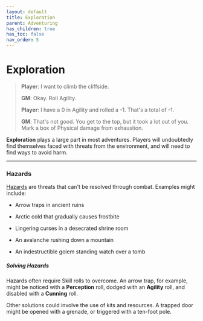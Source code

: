 ```yaml
---
layout: default
title: Exploration
parent: Adventuring
has_children: true
has_toc: false
nav_order: 5
---
```


# Exploration

> **Player**: I want to climb the cliffside.
>
> **GM**: Okay. Roll Agility.
>
> **Player**: I have a 0 in Agility and rolled a -1. That's a total of -1.
>
> **GM**: That's not good. You get to the top, but it took a lot out of you. Mark a box of Physical damage from exhaustion.

**Exploration** plays a large part in most adventures. Players will undoubtedly find themselves faced with threats from the environment, and will need to find ways to avoid harm.

---

### Hazards

[Hazards](../../gm_pages/making_hazards.html) are threats that can't be resolved through combat. Examples might include:

* Arrow traps in ancient ruins

* Arctic cold that gradually causes frostbite

* Lingering curses in a desecrated shrine room

* An avalanche rushing down a mountain

* An indestructible golem standing watch over a tomb

##### Solving Hazards

Hazards often require Skill rolls to overcome. An arrow trap, for example, might be noticed with a **<span style="color: {{ site.alchemist_color }}">Perception</span>** roll, dodged with an **<span style="color: {{ site.scoundrel_color }}">Agility</span>** roll, and disabled with a **<span style="color: {{ site.scoundrel_color }}">Cunning</span>** roll.

Other solutions could involve the use of kits and resources. A trapped door might be opened with a grenade, or triggered with a ten-foot pole. 


